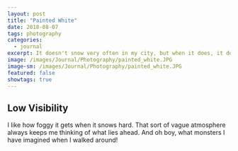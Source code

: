 ```yaml
---
layout: post
title: "Painted White"
date: 2018-08-07
tags: photography
categories:
  - journal
excerpt: It doesn't snow very often in my city, but when it does, it does hard! 
image: /images/Journal/Photography/painted_white.JPG
image-sm: /images/Journal/Photography/painted_white.JPG
featured: false
showtags: true
---
```


## Low Visibility

I like how foggy it gets when it snows hard. That sort of vague atmosphere always keeps me thinking of what lies ahead. And oh boy, what monsters I have imagined when I walked around!
